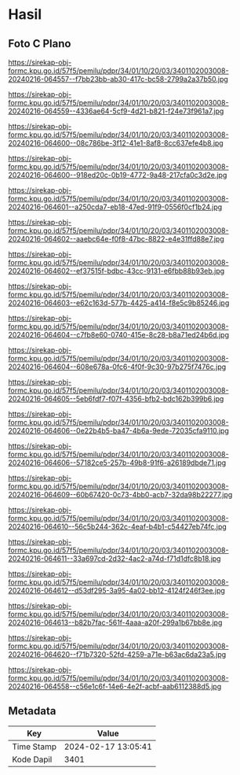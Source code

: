 # Hasil

## Foto C Plano

https://sirekap-obj-formc.kpu.go.id/57f5/pemilu/pdpr/34/01/10/20/03/3401102003008-20240216-064557--f7bb23bb-ab30-417c-bc58-2799a2a37b50.jpg

https://sirekap-obj-formc.kpu.go.id/57f5/pemilu/pdpr/34/01/10/20/03/3401102003008-20240216-064559--4336ae64-5cf9-4d21-b821-f24e73f961a7.jpg

https://sirekap-obj-formc.kpu.go.id/57f5/pemilu/pdpr/34/01/10/20/03/3401102003008-20240216-064600--08c786be-3f12-41e1-8af8-8cc637efe4b8.jpg

https://sirekap-obj-formc.kpu.go.id/57f5/pemilu/pdpr/34/01/10/20/03/3401102003008-20240216-064600--918ed20c-0b19-4772-9a48-217cfa0c3d2e.jpg

https://sirekap-obj-formc.kpu.go.id/57f5/pemilu/pdpr/34/01/10/20/03/3401102003008-20240216-064601--a250cda7-eb18-47ed-91f9-0556f0cf1b24.jpg

https://sirekap-obj-formc.kpu.go.id/57f5/pemilu/pdpr/34/01/10/20/03/3401102003008-20240216-064602--aaebc64e-f0f8-47bc-8822-e4e31ffd88e7.jpg

https://sirekap-obj-formc.kpu.go.id/57f5/pemilu/pdpr/34/01/10/20/03/3401102003008-20240216-064602--ef37515f-bdbc-43cc-9131-e6fbb88b93eb.jpg

https://sirekap-obj-formc.kpu.go.id/57f5/pemilu/pdpr/34/01/10/20/03/3401102003008-20240216-064603--e62c163d-577b-4425-a414-f8e5c9b85246.jpg

https://sirekap-obj-formc.kpu.go.id/57f5/pemilu/pdpr/34/01/10/20/03/3401102003008-20240216-064604--c7fb8e60-0740-415e-8c28-b8a71ed24b6d.jpg

https://sirekap-obj-formc.kpu.go.id/57f5/pemilu/pdpr/34/01/10/20/03/3401102003008-20240216-064604--608e678a-0fc6-4f0f-9c30-97b275f7476c.jpg

https://sirekap-obj-formc.kpu.go.id/57f5/pemilu/pdpr/34/01/10/20/03/3401102003008-20240216-064605--5eb6fdf7-f07f-4356-bfb2-bdc162b399b6.jpg

https://sirekap-obj-formc.kpu.go.id/57f5/pemilu/pdpr/34/01/10/20/03/3401102003008-20240216-064606--0e22b4b5-ba47-4b6a-9ede-72035cfa9110.jpg

https://sirekap-obj-formc.kpu.go.id/57f5/pemilu/pdpr/34/01/10/20/03/3401102003008-20240216-064606--57182ce5-257b-49b8-91f6-a26189dbde71.jpg

https://sirekap-obj-formc.kpu.go.id/57f5/pemilu/pdpr/34/01/10/20/03/3401102003008-20240216-064609--60b67420-0c73-4bb0-acb7-32da98b22277.jpg

https://sirekap-obj-formc.kpu.go.id/57f5/pemilu/pdpr/34/01/10/20/03/3401102003008-20240216-064610--56c5b244-362c-4eaf-b4b1-c54427eb74fc.jpg

https://sirekap-obj-formc.kpu.go.id/57f5/pemilu/pdpr/34/01/10/20/03/3401102003008-20240216-064611--33a697cd-2d32-4ac2-a74d-f71d1dfc8b18.jpg

https://sirekap-obj-formc.kpu.go.id/57f5/pemilu/pdpr/34/01/10/20/03/3401102003008-20240216-064612--d53df295-3a95-4a02-bb12-4124f246f3ee.jpg

https://sirekap-obj-formc.kpu.go.id/57f5/pemilu/pdpr/34/01/10/20/03/3401102003008-20240216-064613--b82b7fac-561f-4aaa-a20f-299a1b67bb8e.jpg

https://sirekap-obj-formc.kpu.go.id/57f5/pemilu/pdpr/34/01/10/20/03/3401102003008-20240216-064620--f71b7320-52fd-4259-a71e-b63ac6da23a5.jpg

https://sirekap-obj-formc.kpu.go.id/57f5/pemilu/pdpr/34/01/10/20/03/3401102003008-20240216-064558--c56e1c6f-14e6-4e2f-acbf-aab6112388d5.jpg


## Metadata

| Key        | Value               |
| ---------- | ------------------- |
| Time Stamp | 2024-02-17 13:05:41 |
| Kode Dapil | 3401                |



